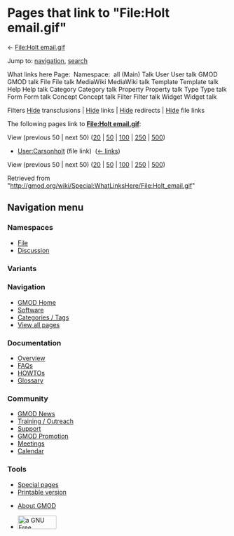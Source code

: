 <div id="mw-page-base" class="noprint">

</div>

<div id="mw-head-base" class="noprint">

</div>

<div id="content" class="mw-body" role="main">

<span id="top"></span>

<div id="mw-js-message" style="display:none;">

</div>



# <span dir="auto">Pages that link to "File:Holt email.gif"</span>

<div id="bodyContent">

<div id="contentSub">

← [File:Holt email.gif](/wiki/File:Holt_email.gif "File:Holt email.gif")

</div>

<div id="jump-to-nav" class="mw-jump">

Jump to: [navigation](#mw-navigation), [search](#p-search)

</div>

<div id="mw-content-text">

What links here Page:  Namespace:  all (Main) Talk User User talk GMOD
GMOD talk File File talk MediaWiki MediaWiki talk Template Template talk
Help Help talk Category Category talk Property Property talk Type Type
talk Form Form talk Concept Concept talk Filter Filter talk Widget
Widget talk

Filters
[Hide](/mediawiki/index.php?title=Special:WhatLinksHere/File:Holt_email.gif&hidetrans=1 "Special:WhatLinksHere/File:Holt email.gif")
transclusions \|
[Hide](/mediawiki/index.php?title=Special:WhatLinksHere/File:Holt_email.gif&hidelinks=1 "Special:WhatLinksHere/File:Holt email.gif")
links \|
[Hide](/mediawiki/index.php?title=Special:WhatLinksHere/File:Holt_email.gif&hideredirs=1 "Special:WhatLinksHere/File:Holt email.gif")
redirects \|
[Hide](/mediawiki/index.php?title=Special:WhatLinksHere/File:Holt_email.gif&hideimages=1 "Special:WhatLinksHere/File:Holt email.gif")
file links

The following pages link to **[File:Holt
email.gif](/wiki/File:Holt_email.gif "File:Holt email.gif")**:

View (previous 50 \| next 50)
([20](/mediawiki/index.php?title=Special:WhatLinksHere/File:Holt_email.gif&limit=20 "Special:WhatLinksHere/File:Holt email.gif")
\|
[50](/mediawiki/index.php?title=Special:WhatLinksHere/File:Holt_email.gif&limit=50 "Special:WhatLinksHere/File:Holt email.gif")
\|
[100](/mediawiki/index.php?title=Special:WhatLinksHere/File:Holt_email.gif&limit=100 "Special:WhatLinksHere/File:Holt email.gif")
\|
[250](/mediawiki/index.php?title=Special:WhatLinksHere/File:Holt_email.gif&limit=250 "Special:WhatLinksHere/File:Holt email.gif")
\|
[500](/mediawiki/index.php?title=Special:WhatLinksHere/File:Holt_email.gif&limit=500 "Special:WhatLinksHere/File:Holt email.gif"))

- [User:Carsonholt](/wiki/User:Carsonholt "User:Carsonholt") (file link)
  ‎ <span class="mw-whatlinkshere-tools">([←
  links](/mediawiki/index.php?title=Special:WhatLinksHere&target=User%3ACarsonholt "Special:WhatLinksHere"))</span>

View (previous 50 \| next 50)
([20](/mediawiki/index.php?title=Special:WhatLinksHere/File:Holt_email.gif&limit=20 "Special:WhatLinksHere/File:Holt email.gif")
\|
[50](/mediawiki/index.php?title=Special:WhatLinksHere/File:Holt_email.gif&limit=50 "Special:WhatLinksHere/File:Holt email.gif")
\|
[100](/mediawiki/index.php?title=Special:WhatLinksHere/File:Holt_email.gif&limit=100 "Special:WhatLinksHere/File:Holt email.gif")
\|
[250](/mediawiki/index.php?title=Special:WhatLinksHere/File:Holt_email.gif&limit=250 "Special:WhatLinksHere/File:Holt email.gif")
\|
[500](/mediawiki/index.php?title=Special:WhatLinksHere/File:Holt_email.gif&limit=500 "Special:WhatLinksHere/File:Holt email.gif"))

</div>

<div class="printfooter">

Retrieved from
"<http://gmod.org/wiki/Special:WhatLinksHere/File:Holt_email.gif>"

</div>

<div id="catlinks" class="catlinks catlinks-allhidden">

</div>

<div class="visualClear">

</div>

</div>

</div>

<div id="mw-navigation">

## Navigation menu

<div id="mw-head">



<div id="left-navigation">

<div id="p-namespaces" class="vectorTabs" role="navigation"
aria-labelledby="p-namespaces-label">

### Namespaces

- <span id="ca-nstab-image"><a href="/wiki/File:Holt_email.gif" accesskey="c"
  title="View the file page [c]">File</a></span>
- <span id="ca-talk"><a
  href="/mediawiki/index.php?title=File_talk:Holt_email.gif&amp;action=edit&amp;redlink=1"
  accesskey="t"
  title="Discussion about the content page [t]">Discussion</a></span>

</div>

<div id="p-variants" class="vectorMenu emptyPortlet" role="navigation"
aria-labelledby="p-variants-label">

### 

### Variants[](#)

<div class="menu">

</div>

</div>

</div>

<div id="right-navigation">





</div>



</div>

</div>

</div>

<div id="mw-panel">

<div id="p-logo" role="banner">

<a href="/wiki/Main_Page"
style="background-image: url(http://gmod.org/images/GMOD-cogs.png);"
title="Visit the main page"></a>

</div>

<div id="p-Navigation" class="portal" role="navigation"
aria-labelledby="p-Navigation-label">

### Navigation

<div class="body">

- <span id="n-GMOD-Home">[GMOD Home](/wiki/Main_Page)</span>
- <span id="n-Software">[Software](/wiki/GMOD_Components)</span>
- <span id="n-Categories-.2F-Tags">[Categories /
  Tags](/wiki/Categories)</span>
- <span id="n-View-all-pages">[View all
  pages](/wiki/Special:AllPages)</span>

</div>

</div>

<div id="p-Documentation" class="portal" role="navigation"
aria-labelledby="p-Documentation-label">

### Documentation

<div class="body">

- <span id="n-Overview">[Overview](/wiki/Overview)</span>
- <span id="n-FAQs">[FAQs](/wiki/Category:FAQ)</span>
- <span id="n-HOWTOs">[HOWTOs](/wiki/Category:HOWTO)</span>
- <span id="n-Glossary">[Glossary](/wiki/Glossary)</span>

</div>

</div>

<div id="p-Community" class="portal" role="navigation"
aria-labelledby="p-Community-label">

### Community

<div class="body">

- <span id="n-GMOD-News">[GMOD News](/wiki/GMOD_News)</span>
- <span id="n-Training-.2F-Outreach">[Training /
  Outreach](/wiki/Training_and_Outreach)</span>
- <span id="n-Support">[Support](/wiki/Support)</span>
- <span id="n-GMOD-Promotion">[GMOD
  Promotion](/wiki/GMOD_Promotion)</span>
- <span id="n-Meetings">[Meetings](/wiki/Meetings)</span>
- <span id="n-Calendar">[Calendar](/wiki/Calendar)</span>

</div>

</div>

<div id="p-tb" class="portal" role="navigation"
aria-labelledby="p-tb-label">

### Tools

<div class="body">

- <span id="t-specialpages"><a href="/wiki/Special:SpecialPages" accesskey="q"
  title="A list of all special pages [q]">Special pages</a></span>
- <span id="t-print"><a
  href="/mediawiki/index.php?title=Special:WhatLinksHere/File:Holt_email.gif&amp;printable=yes"
  rel="alternate" accesskey="p"
  title="Printable version of this page [p]">Printable version</a></span>

</div>

</div>

</div>

</div>

<div id="footer" role="contentinfo">

- <span id="footer-places-about">[About
  GMOD](/wiki/GMOD:About "GMOD:About")</span>

<!-- -->

- <span id="footer-copyrightico">[<img src="http://www.gnu.org/graphics/gfdl-logo-small.png" width="88"
  height="31" alt="a GNU Free Documentation License" />](http://www.gnu.org/licenses/fdl-1.3.html)</span>




</div>
